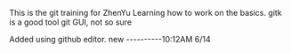 This is the git training for ZhenYu
Learning how to work on the basics.
gitk is a good tool
git GUI, not so sure

Added using github editor. new ----------10:12AM 6/14


